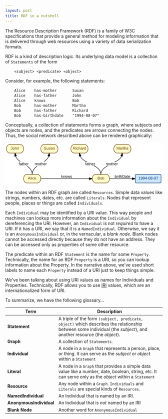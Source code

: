 ```yaml
---
layout: post
title: RDF in a nutshell
---
```


The Resource Description Framework (RDF) is a family of W3C specifications that provide a
general method for modeling information that is delivered through web resources using a 
variety of data serialization formats.

RDF is a kind of description logic.  Its underlying data model is a collection of `Statements`
of the form

~~~~
    <subject> <predicate> <object>
~~~~

Consider, for example, the following statements:

~~~
    Alice    has-mother       Susan  
    Alice    has-father       John  
    Alice    knows            Bob  
    Bob      has-mother       Martha
    Bob      has-father       Richard
    Bob      has-birthdate    "1994-08-07"
~~~   

Conceptually, a collection of statements forms a graph, where subjects and objects are nodes,
and the predicates are arrows connecting the nodes. Thus, the social network described above
can be rendered graphically:

![Social Network](/images/socialNetwork.png) 

The nodes within an RDF graph are called `Resources`.  Simple data values like strings, numbers,
dates, etc. are called `Literals`.  Nodes that represent people, places or things are called 
`Individuals`.

Each `Individual` may be identified by a URI value.  This way people and machines can 
lookup more information about the `Individual` by dereferencing the URI.  However, an `Individual`
is not *required* to have a URI.  If it has a URI, we say that it is a `NamedIndividual`.
Otherwise, we say it is an `AnonymousIndividual` or, in the vernacular, a *blank node*.  Blank nodes
cannot be accessed directly because they do not have an address.  They can be accessed only 
as properties of some other resource.

The predicate within an RDF `Statement` is the name for some `Property`.  Technically,
the name for an RDF `Property` is a URI, so you can lookup information about the Property.
In the narrative above, we've used short labels to name each `Property` instead of a URI
just to keep things simple.

We've been talking about using URI values as names for Individuals and Properties.  Technically, RDF allows
you to use [IRI](https://en.wikipedia.org/wiki/Internationalized_resource_identifier) values, which 
are an internationalized form of URI.


To summarize, we have the following glossary...

| Term                    |       Description                                                                                                                                                          |
|-------------------------|----------------------------------------------------------------------------------------------------------------------------------------------------------------------------|
| **Statement**           | A triple of the form `(subject, predicate, object)` which describes the relationship between some individual (the *subject*), and another resource (the *object*). |
| **Graph**               | A collection of `Statements`.                                                                                                                                           |
| **Individual**          | A node in a `Graph` that represents a person, place, or thing.  It can serve as the *subject* or *object* within a `Statement`                                        |
| **Literal**             | A node in a `Graph` that provides a simple data value like a number, date, boolean, string, etc. It can serve only as the *object* within a `Statement`               |
| **Resource**            | Any node within a `Graph`.  `Individuals` and `Literals` are special kinds of `Resources`.                                                                     |
| **NamedIndividual**     | An Individual that is named by an IRI.                                                                                                                                     |
| **AnonymousIndividual** | An Individual that is *not* named by an IRI                                                                                                                                |
| **Blank Node**          | Another word for `AnonymousIndividual`                                                                                                                            |  

  